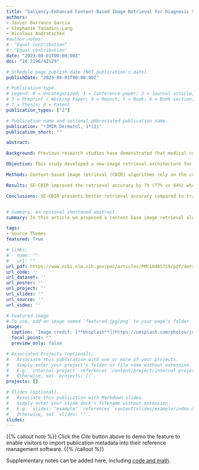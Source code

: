 ```yaml
---
title: "Saliency-Enhanced Content-Based Image Retrieval for Diagnosis Support in Dermatology Consultation: Reader Study"
authors:
- Javier Barranco Garcia
- Stephanie Tanadini-Lang
- Nicolaus Andratschke
#author_notes:
#- "Equal contribution"
#- "Equal contribution"
date: "2023-08-01T00:00:00Z"
doi: "10.2196/42129"

# Schedule page publish date (NOT publication's date).
publishDate: "2023-08-01T00:00:00Z"

# Publication type.
# Legend: 0 = Uncategorized; 1 = Conference paper; 2 = Journal article;
# 3 = Preprint / Working Paper; 4 = Report; 5 = Book; 6 = Book section;
# 7 = Thesis; 8 = Patent
publication_types: ["2"]

# Publication name and optional abbreviated publication name.
publication: "*JMIR Dermatol, 1*(1)"
publication_short: ""

abstract: 

Background: Previous research studies have demonstrated that medical content image retrieval can play an important role by assisting dermatologists in skin lesion diagnosis. However, current state-of-the-art approaches have not been adopted in routine consultation, partly due to the lack of interpretability limiting trust by clinical users.

Objective: This study developed a new image retrieval architecture for polarized or dermoscopic imaging guided by interpretable saliency maps. This approach provides better feature extraction, leading to better quantitative retrieval performance as well as providing interpretability for an eventual real-world implementation.

Methods: Content-based image retrieval (CBIR) algorithms rely on the comparison of image features embedded by convolutional neural network (CNN) against a labeled data set. Saliency maps are computer vision-interpretable methods that highlight the most relevant regions for the prediction made by a neural network. By introducing a fine-tuning stage that includes saliency maps to guide feature extraction, the accuracy of image retrieval is optimized. We refer to this approach as saliency-enhanced CBIR (SE-CBIR). A reader study was designed at the University Hospital Zurich Dermatology Clinic to evaluate SE-CBIR's retrieval accuracy as well as the impact of the participant's confidence on the diagnosis.

Results: SE-CBIR improved the retrieval accuracy by 7% (77% vs 84%) when doing single-lesion retrieval against traditional CBIR. The reader study showed an overall increase in classification accuracy of 22% (62% vs 84%) when the participant is provided with SE-CBIR retrieved images. In addition, the overall confidence in the lesion's diagnosis increased by 24%. Finally, the use of SE-CBIR as a support tool helped the participants reduce the number of nonmelanoma lesions previously diagnosed as melanoma (overdiagnosis) by 53%.

Conclusions: SE-CBIR presents better retrieval accuracy compared to traditional CBIR CNN-based approaches. Furthermore, we have shown how these support tools can help dermatologists and residents improve diagnosis accuracy and confidence. Additionally, by introducing interpretable methods, we should expect increased acceptance and use of these tools in routine consultation.


# Summary. An optional shortened abstract.
summary: In this article we proposed a content base image retrieval algorithm guided by saliency maps (SE-CBIR) which boots the retrieval accuracy by 7% compared to traditional approaches. In addition, a reader study shows that the use of such support tools help participants to improve their diagnosis accuracy while reducing melanoma overdiagnosis

tags:
- Source Themes
featured: True

# links:
# - name: ""
#   url: ""
url_pdf: https://www.ncbi.nlm.nih.gov/pmc/articles/PMC10485719/pdf/derma_v6i1e42129.pdf
url_code: ''
url_dataset: ''
url_poster: ''
url_project: ''
url_slides: ''
url_source: ''
url_video: ''

# Featured image
# To use, add an image named `featured.jpg/png` to your page's folder. 
image:
  caption: 'Image credit: [**Unsplash**](https://unsplash.com/photos/jdD8gXaTZsc)'
  focal_point: ""
  preview_only: false

# Associated Projects (optional).
#   Associate this publication with one or more of your projects.
#   Simply enter your project's folder or file name without extension.
#   E.g. `internal-project` references `content/project/internal-project/index.md`.
#   Otherwise, set `projects: []`.
projects: []

# Slides (optional).
#   Associate this publication with Markdown slides.
#   Simply enter your slide deck's filename without extension.
#   E.g. `slides: "example"` references `content/slides/example/index.md`.
#   Otherwise, set `slides: ""`.
slides:
---
```


{{% callout note %}}
Click the *Cite* button above to demo the feature to enable visitors to import publication metadata into their reference management software.
{{% /callout %}}

Supplementary notes can be added here, including [code and math](https://sourcethemes.com/academic/docs/writing-markdown-latex/).
